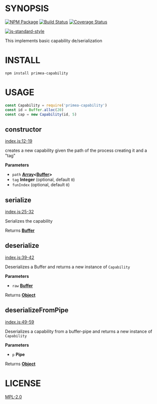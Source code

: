 # SYNOPSIS 

[![NPM Package](https://img.shields.io/npm/v/primea-capability.svg?style=flat-square)](https://www.npmjs.org/package/primea-capability)
[![Build Status](https://img.shields.io/travis/primea/js-primea-capability.svg?branch=master&style=flat-square)](https://travis-ci.org/primea/js-primea-capability)
[![Coverage Status](https://img.shields.io/coveralls/primea/js-primea-capability.svg?style=flat-square)](https://coveralls.io/r/primea/js-primea-capability)

[![js-standard-style](https://cdn.rawgit.com/feross/standard/master/badge.svg)](https://github.com/feross/standard)  

This implements basic capability de/serialization

# INSTALL
`npm install primea-capability`

# USAGE

```javascript
const Capability = require('primea-capability')
const id = Buffer.alloc(20)
const cap = new Capability(id, 5)
```

## constructor

[index.js:12-19](https://github.com/primea/js-primea-capability/blob/9f44019e29fa0a61c74821c9cfbfb4ba2376201b/index.js#L12-L19 "Source code on GitHub")

creates a new capability given the path of the process creating it and a "tag"

**Parameters**

-   `path` **[Array](https://developer.mozilla.org/en-US/docs/Web/JavaScript/Reference/Global_Objects/Array)&lt;[Buffer](https://nodejs.org/api/buffer.html)>** 
-   `tag` **Integer**  (optional, default `0`)
-   `funIndex`   (optional, default `0`)

## serialize

[index.js:25-32](https://github.com/primea/js-primea-capability/blob/9f44019e29fa0a61c74821c9cfbfb4ba2376201b/index.js#L25-L32 "Source code on GitHub")

Serializes the capability

Returns **[Buffer](https://nodejs.org/api/buffer.html)** 

## deserialize

[index.js:39-42](https://github.com/primea/js-primea-capability/blob/9f44019e29fa0a61c74821c9cfbfb4ba2376201b/index.js#L39-L42 "Source code on GitHub")

Deserializes a Buffer and returns a new instance of `Capability`

**Parameters**

-   `raw` **[Buffer](https://nodejs.org/api/buffer.html)** 

Returns **[Object](https://developer.mozilla.org/en-US/docs/Web/JavaScript/Reference/Global_Objects/Object)** 

## deserializeFromPipe

[index.js:49-59](https://github.com/primea/js-primea-capability/blob/9f44019e29fa0a61c74821c9cfbfb4ba2376201b/index.js#L49-L59 "Source code on GitHub")

Deserializes a capability from a buffer-pipe and returns a new instance of `Capability`

**Parameters**

-   `p` **Pipe** 

Returns **[Object](https://developer.mozilla.org/en-US/docs/Web/JavaScript/Reference/Global_Objects/Object)** 

# LICENSE
[MPL-2.0][LICENSE]

[LICENSE]: https://tldrlegal.com/license/mozilla-public-license-2.0-(mpl-2)
